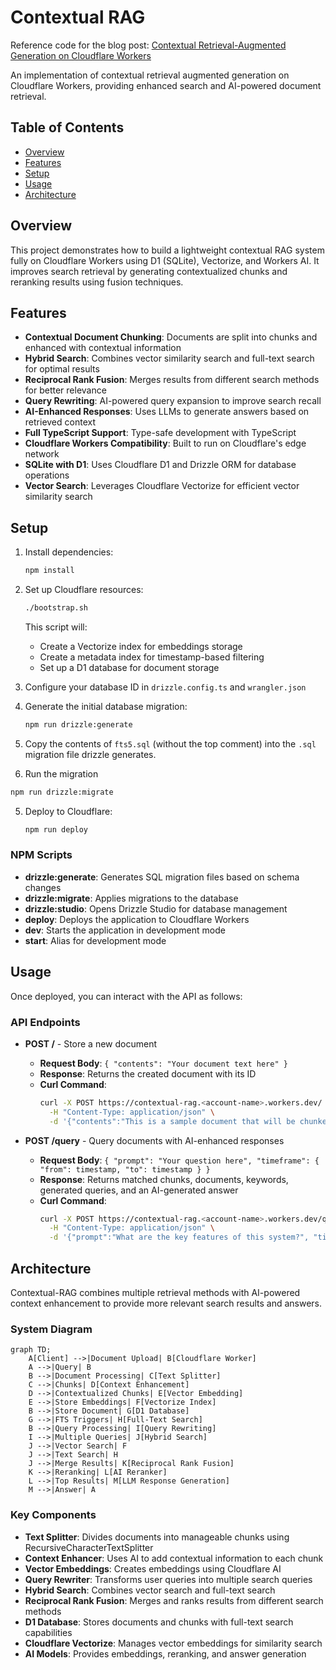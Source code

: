 # Contextual RAG

Reference code for the blog post: [Contextual Retrieval-Augmented Generation on Cloudflare Workers](https://boristane.com/blog/contextual-rag)

An implementation of contextual retrieval augmented generation on Cloudflare Workers, providing enhanced search and AI-powered document retrieval.

## Table of Contents
- [Overview](#overview)
- [Features](#features)
- [Setup](#setup)
- [Usage](#usage)
- [Architecture](#architecture)

## Overview
This project demonstrates how to build a lightweight contextual RAG system fully on Cloudflare Workers using D1 (SQLite), Vectorize, and Workers AI. It improves search retrieval by generating contextualized chunks and reranking results using fusion techniques.

## Features
- **Contextual Document Chunking**: Documents are split into chunks and enhanced with contextual information
- **Hybrid Search**: Combines vector similarity search and full-text search for optimal results
- **Reciprocal Rank Fusion**: Merges results from different search methods for better relevance
- **Query Rewriting**: AI-powered query expansion to improve search recall
- **AI-Enhanced Responses**: Uses LLMs to generate answers based on retrieved context
- **Full TypeScript Support**: Type-safe development with TypeScript
- **Cloudflare Workers Compatibility**: Built to run on Cloudflare's edge network
- **SQLite with D1**: Uses Cloudflare D1 and Drizzle ORM for database operations
- **Vector Search**: Leverages Cloudflare Vectorize for efficient vector similarity search

## Setup
1. Install dependencies:
   ```bash
   npm install
   ```

2. Set up Cloudflare resources:
   ```bash
   ./bootstrap.sh
   ```
   This script will:
   - Create a Vectorize index for embeddings storage
   - Create a metadata index for timestamp-based filtering
   - Set up a D1 database for document storage

3. Configure your database ID in `drizzle.config.ts` and `wrangler.json`

4. Generate the initial database migration:
   ```bash
   npm run drizzle:generate
   ```

5. Copy the contents of `fts5.sql` (without the top comment) into the `.sql` migration file drizzle generates.

6. Run the migration
```bash
npm run drizzle:migrate
```

5. Deploy to Cloudflare:
   ```bash
   npm run deploy
   ```

### NPM Scripts
- **drizzle:generate**: Generates SQL migration files based on schema changes
- **drizzle:migrate**: Applies migrations to the database
- **drizzle:studio**: Opens Drizzle Studio for database management
- **deploy**: Deploys the application to Cloudflare Workers
- **dev**: Starts the application in development mode
- **start**: Alias for development mode

## Usage
Once deployed, you can interact with the API as follows:

### API Endpoints

- **POST /** - Store a new document
  - **Request Body**: `{ "contents": "Your document text here" }`
  - **Response**: Returns the created document with its ID
  - **Curl Command**:
    ```bash
    curl -X POST https://contextual-rag.<account-name>.workers.dev/ \
      -H "Content-Type: application/json" \
      -d '{"contents":"This is a sample document that will be chunked, contextualized and stored for retrieval."}'
    ```

- **POST /query** - Query documents with AI-enhanced responses
  - **Request Body**: `{ "prompt": "Your question here", "timeframe": { "from": timestamp, "to": timestamp } }`
  - **Response**: Returns matched chunks, documents, keywords, generated queries, and an AI-generated answer
  - **Curl Command**:
    ```bash
    curl -X POST https://contextual-rag.<account-name>.workers.dev/query \
      -H "Content-Type: application/json" \
      -d '{"prompt":"What are the key features of this system?", "timeframe": { "from": 1714608000000 }}'
    ```

## Architecture
Contextual-RAG combines multiple retrieval methods with AI-powered context enhancement to provide more relevant search results and answers.

### System Diagram
```mermaid
graph TD;
    A[Client] -->|Document Upload| B[Cloudflare Worker]
    A -->|Query| B
    B -->|Document Processing| C[Text Splitter]
    C -->|Chunks| D[Context Enhancement]
    D -->|Contextualized Chunks| E[Vector Embedding]
    E -->|Store Embeddings| F[Vectorize Index]
    B -->|Store Document| G[D1 Database]
    G -->|FTS Triggers| H[Full-Text Search]
    B -->|Query Processing| I[Query Rewriting]
    I -->|Multiple Queries| J[Hybrid Search]
    J -->|Vector Search| F
    J -->|Text Search| H
    J -->|Merge Results| K[Reciprocal Rank Fusion]
    K -->|Reranking| L[AI Reranker]
    L -->|Top Results| M[LLM Response Generation]
    M -->|Answer| A
```

### Key Components
- **Text Splitter**: Divides documents into manageable chunks using RecursiveCharacterTextSplitter
- **Context Enhancer**: Uses AI to add contextual information to each chunk
- **Vector Embeddings**: Creates embeddings using Cloudflare AI
- **Query Rewriter**: Transforms user queries into multiple search queries
- **Hybrid Search**: Combines vector search and full-text search
- **Reciprocal Rank Fusion**: Merges and ranks results from different search methods
- **D1 Database**: Stores documents and chunks with full-text search capabilities
- **Cloudflare Vectorize**: Manages vector embeddings for similarity search
- **AI Models**: Provides embeddings, reranking, and answer generation
